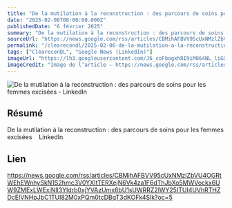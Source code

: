 ```yaml
---
title: "De la mutilation à la reconstruction : des parcours de soins pour les femmes excisées - LinkedIn"
date: "2025-02-06T08:00:00.000Z"
publishedDate: "6 février 2025"
summary: "De la mutilation à la reconstruction : des parcours de soins pour les femmes excisées &nbsp;&nbsp; LinkedIn"
sourceUrl: "https://news.google.com/rss/articles/CBMihAFBVV95cUxNMzlZbVU4OGRtWEhEWnhySkN1S2hmc3V0YXItTERXejN6Vk4za1F6dThJbXo5MWVockx6UW9ZMExLWExiNlI3Yldrb0xjYVAzUmx6bU1sUWRRZ2lWY25ITUI4UVhRTHZDcElVNHpJbC1TUl82M0xPQm0tcDBqT3dKOFk4Slk?oc=5"
permalink: "/clearecondl/2025-02-06-de-la-mutilation-a-la-reconstruction-des-parcours-de-soins-pour-les-femmes-excis"
tags: ["CleareconDL", "Google News (LinkedIn)"]
imageUrl: "https://lh3.googleusercontent.com/J6_coFbogxhRI9iM864NL_liGXvsQp2AupsKei7z0cNNfDvGUmWUy20nuUhkREQyrpY4bEeIBuc=s0-w300"
imageCredit: "Image de l’article — https://news.google.com/rss/articles/CBMihAFBVV95cUxNMzlZbVU4OGRtWEhEWnhySkN1S2hmc3V0YXItTERXejN6Vk4za1F6dThJbXo5MWVockx6UW9ZMExLWExiNlI3Yldrb0xjYVAzUmx6bU1sUWRRZ2lWY25ITUI4UVhRTHZDcElVNHpJbC1TUl82M0xPQm0tcDBqT3dKOFk4Slk?oc=5"
---
```


![De la mutilation à la reconstruction : des parcours de soins pour les femmes excisées - LinkedIn](https://lh3.googleusercontent.com/J6_coFbogxhRI9iM864NL_liGXvsQp2AupsKei7z0cNNfDvGUmWUy20nuUhkREQyrpY4bEeIBuc=s0-w300)

## Résumé

De la mutilation à la reconstruction : des parcours de soins pour les femmes excisées &nbsp;&nbsp; LinkedIn

## Lien

https://news.google.com/rss/articles/CBMihAFBVV95cUxNMzlZbVU4OGRtWEhEWnhySkN1S2hmc3V0YXItTERXejN6Vk4za1F6dThJbXo5MWVockx6UW9ZMExLWExiNlI3Yldrb0xjYVAzUmx6bU1sUWRRZ2lWY25ITUI4UVhRTHZDcElVNHpJbC1TUl82M0xPQm0tcDBqT3dKOFk4Slk?oc=5
